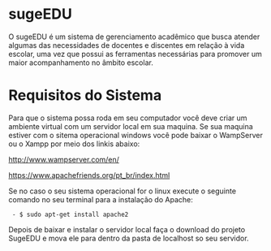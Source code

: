 # sugeEDU
O sugeEDU é um sistema de gerenciamento acadêmico que busca atender algumas das necessidades de docentes e discentes em relação à vida escolar, uma vez que possui as ferramentas necessárias para promover um maior acompanhamento no âmbito escolar.
# Requisitos do Sistema
Para que o sistema possa roda em seu computador você deve criar um ambiente virtual com um servidor local em sua maquina. Se sua maquina estiver com o sitema operacional windows você pode baixar o WampServer ou o Xampp por meio dos linkis abaixo:

http://www.wampserver.com/en/

https://www.apachefriends.org/pt_br/index.html

Se no caso o seu sistema operacional for o linux execute o seguinte comando no seu terminal para a instalação do  Apache: 

     - $ sudo apt-get install apache2

Depois de baixar e instalar o servidor local faça o download do projeto SugeEDU e mova ele para dentro da pasta de localhost so seu servidor. 
